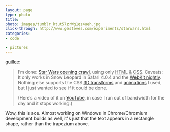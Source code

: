 ```yaml
---
layout: page
type: photo
title: 
photo: images/tumblr_ktut57zrWg1qz4ueh.jpg
click-through: http://www.gesteves.com/experiments/starwars.html
categories: 
- code

- pictures
---
```

<p><a href="http://blog.gesteves.com/post/261593774/im-done-star-wars-opening-crawl-using-only-html" class="tumblr_blog">guillee</a>:</p>

<blockquote><p>I’m done: <a href="http://www.gesteves.com/experiments/starwars.html">Star Wars opening crawl</a>, using only <abbr title="HyperText Markup Language">HTML</abbr> <abbr title="and">&amp;</abbr> <abbr title="Cascading Style Sheets">CSS</abbr>. Caveats: It only works in Snow Leopard in Safari 4.0.4 and the <a href="http://nightly.webkit.org/">WebKit nightly</a>. Nothing else supports the <abbr>CSS</abbr> <a href="http://webkit.org/blog/386/3d-transforms/">3D transforms</a> and <a href="http://webkit.org/blog/324/css-animation-2/">animations</a> I used, but I just wanted to see if it could be done.</p>

<p>(Here’s a video of it on <a href="http://www.youtube.com/watch?v=wTbioEQ_FcE">YouTube</a>, in case I run out of bandwidth for the day and it stops working.)</p></blockquote>

<p>Wow, this is ace. Almost working on Windows in Chrome/Chromium development builds as well, it's just that the text appears in a rectangle shape, rather than the trapezium above.</p>
